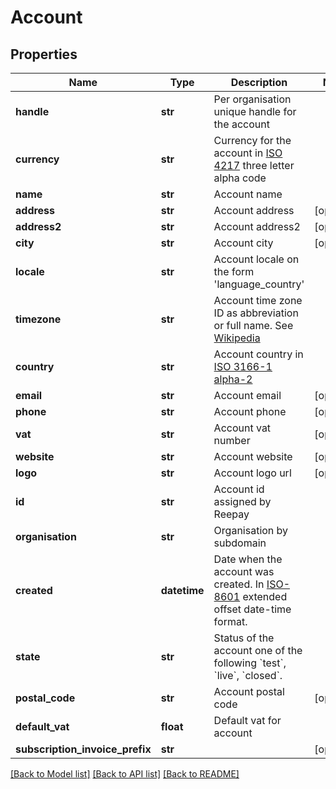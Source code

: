 # Account

## Properties
Name | Type | Description | Notes
------------ | ------------- | ------------- | -------------
**handle** | **str** | Per organisation unique handle for the account | 
**currency** | **str** | Currency for the account in [ISO 4217](http://da.wikipedia.org/wiki/ISO_4217) three letter alpha code | 
**name** | **str** | Account name | 
**address** | **str** | Account address | [optional] 
**address2** | **str** | Account address2 | [optional] 
**city** | **str** | Account city | [optional] 
**locale** | **str** | Account locale on the form &#39;language_country&#39; | 
**timezone** | **str** | Account time zone ID as abbreviation or full name. See [Wikipedia](http://en.wikipedia.org/wiki/List_of_tz_database_time_zones) | 
**country** | **str** | Account country in [ISO 3166-1 alpha-2](http://en.wikipedia.org/wiki/ISO_3166-1_alpha-2) | 
**email** | **str** | Account email | [optional] 
**phone** | **str** | Account phone | [optional] 
**vat** | **str** | Account vat number | [optional] 
**website** | **str** | Account website | [optional] 
**logo** | **str** | Account logo url | [optional] 
**id** | **str** | Account id assigned by Reepay | 
**organisation** | **str** | Organisation by subdomain | 
**created** | **datetime** | Date when the account was created. In [ISO-8601](http://en.wikipedia.org/wiki/ISO_8601) extended offset date-time format. | 
**state** | **str** | Status of the account one of the following &#x60;test&#x60;, &#x60;live&#x60;, &#x60;closed&#x60;. | 
**postal_code** | **str** | Account postal code | [optional] 
**default_vat** | **float** | Default vat for account | 
**subscription_invoice_prefix** | **str** |  | [optional] 

[[Back to Model list]](../README.md#documentation-for-models) [[Back to API list]](../README.md#documentation-for-api-endpoints) [[Back to README]](../README.md)


